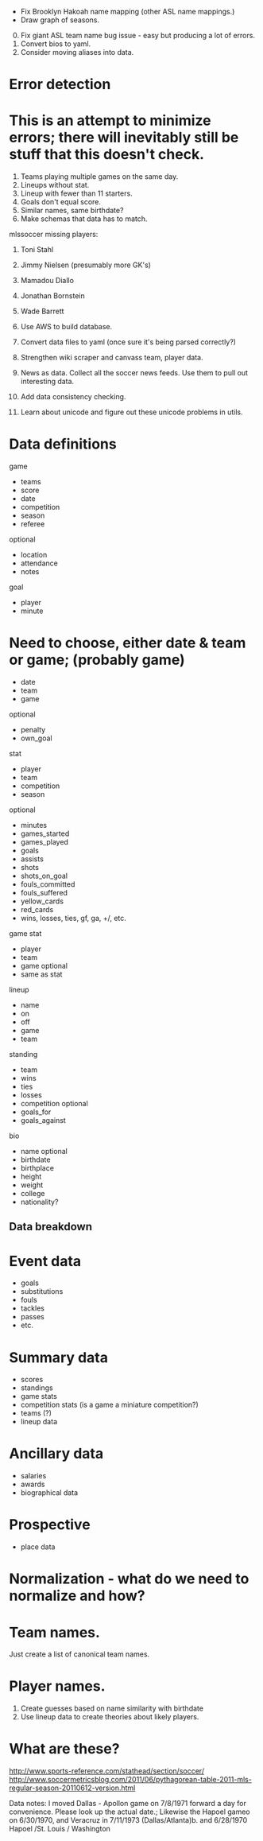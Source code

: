 

* Fix Brooklyn Hakoah name mapping (other ASL name mappings.)
* Draw graph of seasons.

0. Fix giant ASL team name bug issue - easy but producing a lot of errors.
1. Convert bios to yaml.
2. Consider moving aliases into data.

# Error detection

# This is an attempt to minimize errors; there will inevitably still be stuff that this doesn't check.

1. Teams playing multiple games on the same day.
2. Lineups without stat.
3. Lineup with fewer than 11 starters.
4. Goals don't equal score.
5. Similar names, same birthdate?
6. Make schemas that data has to match.

mlssoccer missing players:
1. Toni Stahl
2. Jimmy Nielsen (presumably more GK's)
3. Mamadou Diallo
4. Jonathan Bornstein
5. Wade Barrett


0. Use AWS to build database.
1. Convert data files to yaml (once sure it's being parsed correctly?)
2. Strengthen wiki scraper and canvass team, player data.
3. News as data. Collect all the soccer news feeds. Use them to pull out interesting data.
5. Add data consistency checking.
6. Learn about unicode and figure out these unicode problems in utils.

# Data definitions

game 
 - teams
 - score
 - date
 - competition
 - season
 - referee

 optional
 - location
 - attendance
 - notes

goal
 - player
 - minute

# Need to choose, either date & team or game; (probably game)
 - date
 - team
 - game
 
 optional
 - penalty
 - own_goal


stat
 - player
 - team
 - competition
 - season

 optional
 - minutes
 - games_started
 - games_played
 - goals
 - assists
 - shots
 - shots_on_goal
 - fouls_committed
 - fouls_suffered
 - yellow_cards
 - red_cards
 - wins, losses, ties, gf, ga, +/, etc.

game stat
 - player
 - team
 - game
 optional
 - same as stat

lineup
 - name
 - on
 - off
 - game
 - team


standing
 - team
 - wins
 - ties
 - losses
 - competition
 optional
 - goals_for
 - goals_against


bio
 - name
 optional
 - birthdate
 - birthplace
 - height
 - weight
 - college
 - nationality?


## Data breakdown

# Event data
 - goals
 - substitutions
 - fouls
 - tackles
 - passes
 - etc. 

# Summary data
 - scores
 - standings
 - game stats
 - competition stats (is a game a miniature competition?)
 - teams (?)
 - lineup data

# Ancillary data
 - salaries
 - awards
 - biographical data

# Prospective
 - place data


# Normalization - what do we need to normalize and how?

# Team names.

Just create a list of canonical team names.

# Player names.
1. Create guesses based on name similarity with birthdate
2. Use lineup data to create theories about likely players.

# What are these?
http://www.sports-reference.com/stathead/section/soccer/
http://www.soccermetricsblog.com/2011/06/pythagorean-table-2011-mls-regular-season-20110612-version.html


Data notes:
I moved Dallas - Apollon game on 7/8/1971 forward a day for convenience. Please look up the actual date.; Likewise the Hapoel gameo on 6/30/1970, and Veracruz in 7/11/1973 (Dallas/Atlanta)b. and 6/28/1970 Hapoel /St. Louis / Washington